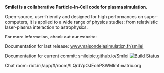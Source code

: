 **Smilei is a collaborative Particle-In-Cell code for plasma simulation.**

Open-source, user-friendly and designed for high performances on super-computers, it is applied to a wide range of physics studies: from relativistic laser-plasma interaction to astrophysics.

For more information, check out our website:

Documentation for last release: www.maisondelasimulation.fr/smilei

Documentation for current commit: smileipic.github.io/Smilei [![Build Status](https://travis-ci.org/SmileiPIC/Smilei.svg?branch=master)](https://travis-ci.org/SmileiPIC/Smilei)

Chat room: riot.im/app/#/room/!LQrdVpOJEohPSWMlmf:matrix.org
